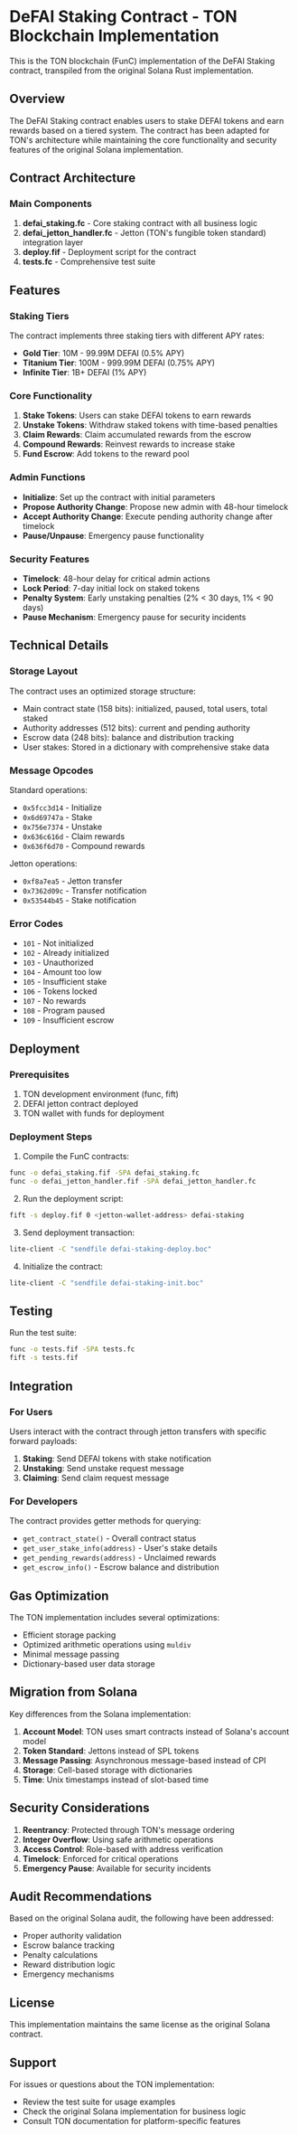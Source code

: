 # DeFAI Staking Contract - TON Blockchain Implementation

This is the TON blockchain (FunC) implementation of the DeFAI Staking contract, transpiled from the original Solana Rust implementation.

## Overview

The DeFAI Staking contract enables users to stake DEFAI tokens and earn rewards based on a tiered system. The contract has been adapted for TON's architecture while maintaining the core functionality and security features of the original Solana implementation.

## Contract Architecture

### Main Components

1. **defai_staking.fc** - Core staking contract with all business logic
2. **defai_jetton_handler.fc** - Jetton (TON's fungible token standard) integration layer
3. **deploy.fif** - Deployment script for the contract
4. **tests.fc** - Comprehensive test suite

## Features

### Staking Tiers

The contract implements three staking tiers with different APY rates:

- **Gold Tier**: 10M - 99.99M DEFAI (0.5% APY)
- **Titanium Tier**: 100M - 999.99M DEFAI (0.75% APY)
- **Infinite Tier**: 1B+ DEFAI (1% APY)

### Core Functionality

1. **Stake Tokens**: Users can stake DEFAI tokens to earn rewards
2. **Unstake Tokens**: Withdraw staked tokens with time-based penalties
3. **Claim Rewards**: Claim accumulated rewards from the escrow
4. **Compound Rewards**: Reinvest rewards to increase stake
5. **Fund Escrow**: Add tokens to the reward pool

### Admin Functions

- **Initialize**: Set up the contract with initial parameters
- **Propose Authority Change**: Propose new admin with 48-hour timelock
- **Accept Authority Change**: Execute pending authority change after timelock
- **Pause/Unpause**: Emergency pause functionality

### Security Features

- **Timelock**: 48-hour delay for critical admin actions
- **Lock Period**: 7-day initial lock on staked tokens
- **Penalty System**: Early unstaking penalties (2% < 30 days, 1% < 90 days)
- **Pause Mechanism**: Emergency pause for security incidents

## Technical Details

### Storage Layout

The contract uses an optimized storage structure:
- Main contract state (158 bits): initialized, paused, total users, total staked
- Authority addresses (512 bits): current and pending authority
- Escrow data (248 bits): balance and distribution tracking
- User stakes: Stored in a dictionary with comprehensive stake data

### Message Opcodes

Standard operations:
- `0x5fcc3d14` - Initialize
- `0x6d69747a` - Stake
- `0x756e7374` - Unstake
- `0x636c616d` - Claim rewards
- `0x636f6d70` - Compound rewards

Jetton operations:
- `0xf8a7ea5` - Jetton transfer
- `0x7362d09c` - Transfer notification
- `0x53544b45` - Stake notification

### Error Codes

- `101` - Not initialized
- `102` - Already initialized
- `103` - Unauthorized
- `104` - Amount too low
- `105` - Insufficient stake
- `106` - Tokens locked
- `107` - No rewards
- `108` - Program paused
- `109` - Insufficient escrow

## Deployment

### Prerequisites

1. TON development environment (func, fift)
2. DEFAI jetton contract deployed
3. TON wallet with funds for deployment

### Deployment Steps

1. Compile the FunC contracts:
```bash
func -o defai_staking.fif -SPA defai_staking.fc
func -o defai_jetton_handler.fif -SPA defai_jetton_handler.fc
```

2. Run the deployment script:
```bash
fift -s deploy.fif 0 <jetton-wallet-address> defai-staking
```

3. Send deployment transaction:
```bash
lite-client -C "sendfile defai-staking-deploy.boc"
```

4. Initialize the contract:
```bash
lite-client -C "sendfile defai-staking-init.boc"
```

## Testing

Run the test suite:
```bash
func -o tests.fif -SPA tests.fc
fift -s tests.fif
```

## Integration

### For Users

Users interact with the contract through jetton transfers with specific forward payloads:

1. **Staking**: Send DEFAI tokens with stake notification
2. **Unstaking**: Send unstake request message
3. **Claiming**: Send claim request message

### For Developers

The contract provides getter methods for querying:
- `get_contract_state()` - Overall contract status
- `get_user_stake_info(address)` - User's stake details
- `get_pending_rewards(address)` - Unclaimed rewards
- `get_escrow_info()` - Escrow balance and distribution

## Gas Optimization

The TON implementation includes several optimizations:
- Efficient storage packing
- Optimized arithmetic operations using `muldiv`
- Minimal message passing
- Dictionary-based user data storage

## Migration from Solana

Key differences from the Solana implementation:
1. **Account Model**: TON uses smart contracts instead of Solana's account model
2. **Token Standard**: Jettons instead of SPL tokens
3. **Message Passing**: Asynchronous message-based instead of CPI
4. **Storage**: Cell-based storage with dictionaries
5. **Time**: Unix timestamps instead of slot-based time

## Security Considerations

1. **Reentrancy**: Protected through TON's message ordering
2. **Integer Overflow**: Using safe arithmetic operations
3. **Access Control**: Role-based with address verification
4. **Timelock**: Enforced for critical operations
5. **Emergency Pause**: Available for security incidents

## Audit Recommendations

Based on the original Solana audit, the following have been addressed:
- Proper authority validation
- Escrow balance tracking
- Penalty calculations
- Reward distribution logic
- Emergency mechanisms

## License

This implementation maintains the same license as the original Solana contract.

## Support

For issues or questions about the TON implementation:
- Review the test suite for usage examples
- Check the original Solana implementation for business logic
- Consult TON documentation for platform-specific features